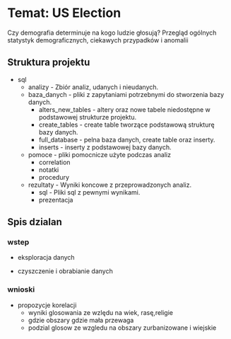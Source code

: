 # Temat: US Election
Czy demografia determinuje na kogo ludzie głosują? Przegląd ogólnych statystyk demograficznych, ciekawych przypadków i anomalii

[database source]: https://www.kaggle.com/benhamner/2016-us-election

## Struktura projektu

* sql
    * analizy - Zbiór analiz, udanych i nieudanych. 
    * baza_danych - pliki z zapytaniami potrzebnymi do stworzenia bazy danych.
        * alters_new_tables - altery oraz nowe tabele niedostępne w podstawowej strukturze projektu.
        * create_tables - create table tworzące podstawową strukturę bazy danych.
        * full_database - pelna baza danych, create table oraz inserty.
        * inserts - inserty z podstawowej bazy danych.
    * pomoce - pliki pomocnicze użyte podczas analiz
        * correlation
        * notatki
        * procedury
    * rezultaty - Wyniki koncowe z przeprowadzonych analiz.
        * sql - Pliki sql z pewnymi wynikami.
        * prezentacja

## Spis dzialan

### wstep

* eksploracja danych

* czyszczenie i obrabianie danych

### wnioski

* propozycje korelacji
	* wyniki glosowania ze wzlędu na wiek, rasę,religie 
	* gdzie obszary gdzie mała przewaga
	* podzial glosow ze wzgledu na obszary zurbanizowane i  wiejskie


